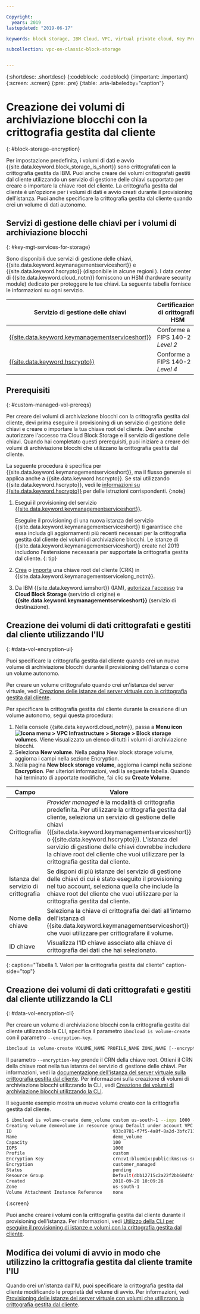```yaml
---

Copyright:
  years: 2019
lastupdated: "2019-06-17"

keywords: block storage, IBM Cloud, VPC, virtual private cloud, Key Protect, encryption, key management, Hyper Protect Crypto Services, HPCS, volume, data storage, virtual server instance, instance

subcollection: vpc-on-classic-block-storage


---
```


{:shortdesc: .shortdesc}
{:codeblock: .codeblock}
{:important: .important}
{:screen: .screen}
{:pre: .pre}
{:table: .aria-labeledby="caption"}


# Creazione dei volumi di archiviazione blocchi con la crittografia gestita dal cliente 
{: #block-storage-encryption}

Per impostazione predefinita, i volumi di dati e avvio {{site.data.keyword.block_storage_is_short}} sono crittografati con la crittografia gestita da IBM. Puoi anche creare dei volumi crittografati gestiti dal cliente utilizzando un servizio di gestione delle chiavi supportato per creare o importare la chiave root del cliente. La crittografia gestita dal cliente è un'opzione per i volumi di dati e avvio creati durante il provisioning dell'istanza.  Puoi anche specificare la crittografia gestita dal cliente quando crei un volume di dati autonomo.  

## Servizi di gestione delle chiavi per i volumi di archiviazione blocchi
{: #key-mgt-services-for-storage}

Sono disponibili due servizi di gestione delle chiavi, {{site.data.keyword.keymanagementserviceshort}} e {{site.data.keyword.hscrypto}} (disponibile in alcune regioni [](/docs/services/hs-crypto?topic=hs-crypto-regions#regions)). I data center di {{site.data.keyword.cloud_notm}} forniscono un HSM (hardware security module) dedicato per proteggere le tue chiavi. La seguente tabella fornisce le informazioni su ogni servizio.

| Servizio di gestione delle chiavi | Certificazione di crittografia HSM |
| ----- | ----- |
| [{{site.data.keyword.keymanagementserviceshort}}](/docs/services/key-protect/concepts?topic=key-protect-getting-started-tutorial#getting-started-tutorial) | Conforme a FIPS 140-2 *Level 2* |
| [{{site.data.keyword.hscrypto}}](/docs/services/hs-crypto?topic=hs-crypto-get-started#get-started) | Conforme a FIPS 140-2 *Level 4* |

## Prerequisiti
{: #custom-managed-vol-prereqs}

Per creare dei volumi di archiviazione blocchi con la crittografia gestita dal cliente, devi prima eseguire il provisioning di un servizio di gestione delle chiavi e creare o importare la tua chiave root del cliente.
Devi anche autorizzare l'accesso tra Cloud Block Storage e il servizio di gestione delle chiavi. Quando hai completato questi prerequisiti, puoi iniziare a creare dei volumi di archiviazione blocchi che utilizzano la crittografia gestita dal cliente.

La seguente procedura è specifica per {{site.data.keyword.keymanagementserviceshort}}, ma il flusso generale si applica anche a {{site.data.keyword.hscrypto}}.  Se stai utilizzando {{site.data.keyword.hscrypto}}, vedi le [informazioni su {{site.data.keyword.hscrypto}}](/docs/services/hs-crypto?topic=hs-crypto-get-started#get-started) per delle istruzioni corrispondenti.
{:note}

1. Esegui il provisioning del servizio [{{site.data.keyword.keymanagementserviceshort}}](/docs/services/key-protect?topic=key-protect-provision#provision).

   Eseguire il provisioning di una nuova istanza del servizio {{site.data.keyword.keymanagementserviceshort}} ti garantisce che essa includa gli aggiornamenti più recenti necessari per la crittografia gestita dal cliente dei volumi di archiviazione blocchi. Le istanze di {{site.data.keyword.keymanagementserviceshort}} create nel 2019 includono l'estensione necessaria per supportate la crittografia gestita dal cliente.
   {: tip}

2. [Crea](/docs/services/key-protect?topic=key-protect-create-root-keys#create-root-keys) o
[importa](/docs/services/key-protect?topic=key-protect-import-root-keys#import-root-keys) una chiave root del cliente (CRK) in
{{site.data.keyword.keymanagementservicelong_notm}}.
3. Da IBM {{site.data.keyword.iamshort}} (IAM), [autorizza l'accesso](/docs/iam?topic=iam-serviceauth#serviceauth) tra **Cloud Block Storage** (servizio di origine) e **{{site.data.keyword.keymanagementserviceshort}}** (servizio di destinazione).

## Creazione dei volumi di dati crittografati e gestiti dal cliente utilizzando l'IU
{: #data-vol-encryption-ui}

Puoi specificare la crittografia gestita dal cliente quando crei un nuovo volume di archiviazione blocchi durante il provisioning dell'istanza o come un volume autonomo. 

Per creare un volume crittografato quando crei un'istanza del server virtuale, vedi [Creazione delle istanze del server virtuale con la crittografia gestita dal cliente](/docs/vpc-on-classic-vsi?topic=vpc-on-classic-instance-creating-instances-byok).

Per specificare la crittografia gestita dal cliente durante la creazione di un volume autonomo, segui questa procedura:

1. Nella console {{site.data.keyword.cloud_notm}}, passa a **Menu icon ![Icona menu](../../icons/icon_hamburger.svg) > VPC Infrastructure > Storage > Block storage volumes**.
Viene visualizzato un elenco di tutti i volumi di archiviazione blocchi.
1. Seleziona **New volume**. Nella pagina New block storage volume, aggiorna i campi nella sezione Encryption.
1. Nella pagina **New block storage volume**, aggiorna i campi nella sezione **Encryption**. Per ulteriori informazioni, vedi la seguente tabella. Quando hai terminato di apportate modifiche, fai clic su **Create Volume**.

| Campo | Valore |
| ----- | ----- |
| Crittografia |_Provider managed_ è la modalità di crittografia predefinita. Per utilizzare la crittografia gestita dal cliente, seleziona un servizio di gestione delle chiavi ({{site.data.keyword.keymanagementserviceshort}} o {{site.data.keyword.hscrypto}}). L'istanza del servizio di gestione delle chiavi dovrebbe includere la chiave root del cliente che vuoi utilizzare per la crittografia gestita dal cliente. |
| Istanza del servizio di crittografia |Se disponi di più istanze del servizio di gestione delle chiavi di cui è stato eseguito il provisioning nel tuo account, seleziona quella che include la chiave root del cliente che vuoi utilizzare per la crittografia gestita dal cliente. |
|Nome della chiave| Seleziona la chiave di crittografia dei dati all'interno dell'istanza di {{site.data.keyword.keymanagementserviceshort}} che vuoi utilizzare per crittografare il volume. |
|ID chiave| Visualizza l'ID chiave associato alla chiave di crittografia dei dati che hai selezionato. |
{: caption="Tabella 1. Valori per la crittografia gestita dal cliente" caption-side="top"}

## Creazione dei volumi di dati crittografati e gestiti dal cliente utilizzando la CLI 
{: #data-vol-encryption-cli}

Per creare un volume di archiviazione blocchi con la crittografia gestita dal cliente utilizzando la CLI, specifica il parametro `ibmcloud is volume-create` con il parametro `--encryption-key`.

```bash
ibmcloud is volume-create VOLUME_NAME PROFILE_NAME ZONE_NAME [--encryption-key ENCRYPTION_KEY] [--capacity CAPACITY] [--iops IOPS] [--resource-group-id RESOURCE_GROUP_ID | --resource-group-name RESOURCE_GROUP_NAME] [--json]
```

Il parametro `--encryption-key` prende il CRN della chiave root. Ottieni il CRN della chiave root nella tua istanza del servizio di gestione delle chiavi. Per informazioni, vedi la [documentazione dell'istanza del server virtuale sulla crittografia gestita dal cliente](/docs/vpc-on-classic-vsi?topic=vpc-on-classic-vsi-creating-instances-byok#provision-byok-cli). Per informazioni sulla creazione di volumi di archiviazione blocchi utilizzando la CLI, vedi [Creazione dei volumi di archiviazione blocchi utilizzando la CLI](/docs/vpc-on-classic-block-storage?topic=vpc-on-classic-block-storage-creating-block-storage-cli).

Il seguente esempio mostra un nuovo volume creato con la crittografia gestita dal cliente.

```bash
$ ibmcloud is volume-create demo_volume custom us-south-1 --iops 1000 --encryption-key abccorp-kp-vpc-2 5437644a-c4b1-447f-9646-b1a2a4df61382
Creating volume demovolume in resource group Default under account VPC 01 as user rtuser1@mycompany.com...
ID                                      933c8781-f7f5-4a8f-8a2d-3bfc711788ee
Name                                    demo_volume
Capacity                                100
IOPS                                    1000
Profile                                 custom
Encryption Key                          crn:v1:bluemix:public:kms:us-south:a/8d65fb1cf5e99e86dd7229ddef9e5b7b:b1abf7c5-381d-4f34-836e-5db7193250bc:key:fd57250e-908c-4785-a8a5-1f53176bcd2f
Encryption                              customer_managed
Status                                  pending
Resource Group                          Default(dbb12715c2a22f2bb60df4ffd4a543f2)
Created                                 2018-09-20 10:09:28
Zone                                    us-south-1
Volume Attachment Instance Reference    none
```
{:screen}

Puoi anche creare i volumi con la crittografia gestita dal cliente durante il provisioning dell'istanza.  Per informazioni, vedi [Utilizzo della CLI per eseguire il provisioning di istanze e volumi con la crittografia gestita dal cliente](/docs/vpc-on-classic-vsi?topic=vpc-on-classic-vsi-creating-instances-byok#provision-byok-cli).

## Modifica dei volumi di avvio in modo che utilizzino la crittografia gestita dal cliente tramite l'IU

Quando crei un'istanza dall'IU, puoi specificare la crittografia gestita dal cliente modificando le proprietà del volume di avvio. Per informazioni, vedi [Provisioning delle istanze del server virtuale con volumi che utilizzano la crittografia gestita dal cliente](/docs/vpc-on-classic-vsi?topic=vpc-on-classic-vsi-storage#provision-byok-ui).
